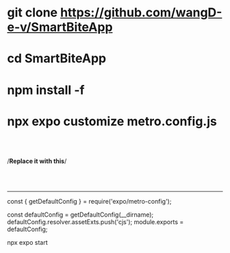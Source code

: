 # git clone https://github.com/wangD-e-v/SmartBiteApp
# cd SmartBiteApp
# npm install -f
# npx expo customize metro.config.js

<br>
<br>

/**Replace it with this**/

<br>
<br>

<hr>
const { getDefaultConfig } = require('expo/metro-config');

const defaultConfig =  getDefaultConfig(__dirname);
defaultConfig.resolver.assetExts.push('cjs');
module.exports = defaultConfig;

npx expo start
